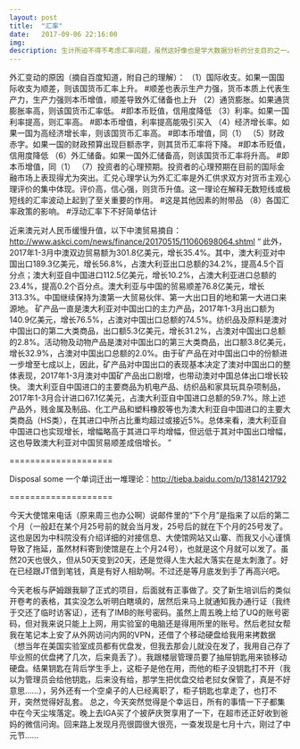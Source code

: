 ```yaml
---
layout: post
title:  "汇率"
date:   2017-09-06 22:16:00
img: 
description: 生计所迫不得不考虑汇率问题，虽然这好像也是学大数据分析的分支目的之一。//衰老机理。//生活费转机。//诸事皆定。//追思先祖。
---
```


外汇变动的原因（摘自百度知道，附自己的理解）：
（1）国际收支。如果一国国际收支为顺差，则该国货币汇率上升。
#顺差也表示生产力强，货币本质上代表生产力，生产力强则本币增值，顺差导致外汇储备也上升
（2）通货膨胀。如果通货膨胀率高，则该国货币汇率低。
#即本币贬值，信用度降低
（3）利率。如果一国利率提高，则汇率高。
#即本币增值，利率提高能吸引买入
（4）经济增长率。如果一国为高经济增长率，则该国货币汇率高。
#即本币增值，同（1）
（5）财政赤字。如果一国的财政预算出现巨额赤字，则其货币汇率将下降。
#即本币贬值，信用度降低
（6）外汇储备。如果一国外汇储备高，则该国货币汇率将升高。
#即本币增值，同（1）
（7）投资者的心理预期。投资者的心理预期在目前的国际金融市场上表现得尤为突出。汇兑心理学认为外汇汇率是外汇供求双方对货币主观心理评价的集中体现。评价高，信心强，则货币升值。这一理论在解释无数短线或极短线的汇率波动上起到了至关重要的作用。
#这是其他因素的附带品
（8）各国汇率政策的影响。
#浮动汇率下不好简单估计

近来澳元对人民币缓慢升值，以下中澳贸易摘自：http://www.askci.com/news/finance/20170515/11060698064.shtml
“
此外，2017年1-3月中澳双边贸易额为301.8亿美元，增长35.4%。其中，澳大利亚对中国出口189.3亿美元，增长56.8%，占澳大利亚出口总额的34.2%，提高4.5个百分点；澳大利亚自中国进口112.5亿美元，增长10.2%，占澳大利亚进口总额的23.4%，提高0.2个百分点。澳大利亚与中国的贸易顺差76.8亿美元，增长313.3%。中国继续保持为澳第一大贸易伙伴、第一大出口目的地和第一大进口来源地。
矿产品一直是澳大利亚对中国出口的主力产品，2017年1-3月出口额为140.9亿美元，增长76.5%，占澳对中国出口总额的74.5%。纺织品及原料是澳对中国出口的第二大类商品，出口额5.3亿美元，增长31.2%，占澳对中国出口总额的2.8%。活动物及动物产品是澳对中国出口的第三大类商品，出口额3.8亿美元，增长32.9%，占澳对中国出口总额的2.0%。由于矿产品在对中国出口中的份额进一步增至七成以上，因此，矿产品对中国出口的表现基本决定了澳对中国出口的整体表现，2017年1-3月澳对中国矿产品出口剧增，也带动澳对中国总体出口增长较快。
澳大利亚自中国进口的主要商品为机电产品、纺织品和家具玩具杂项制品，2017年1-3月合计进口67.1亿美元，占澳大利亚自中国进口总额的59.7%。除上述产品外，贱金属及制品、化工产品和塑料橡胶等也为澳大利亚自中国进口的主要大类商品（HS类），在其进口中所占比重均超过或接近5%。总体来看，澳大利亚自中国进口也实现增长，增幅略高于其进口平均增幅，但远低于其对中国出口增幅，这也导致澳大利亚对中国贸易顺差成倍增长。
”

====================

Disposal some
一个单词迁出一堆理论：http://tieba.baidu.com/p/1381421792

====================

今天大使馆来电话（原来周三也办公啊）说邮件里的“下个月”是指来了以后的第二个月（一般赶在某个月25号前的就会当月发，25号后的就在下个月的25号发了。这也是因为中科院没有介绍详细的对接信息、大使馆网站又山寨、而我又小心谨慎导致了拖延，虽然材料寄到使馆是在上个月24号），也就是这个月就可以发了。虽然20天也很久，但从50天变到20天，还是觉得人生大起大落实在是太刺激了。好在已经跟JT借到笔钱，真是有好人相助啊。不过还是等月底发到手了再高兴吧。

今天老板与萨姆跟我聊了正式的项目，后面就有正事做了。交了新生培训后的类似开卷考的表格，其实没怎么听明白瞎填的，居然后来马上就通知我办通行证（我终于交还了临时访客证），还有了IMB的账号密码。虽然上周五晚上给了UQ的账号密码，但对我来说只能上上网，用实验室的电脑还是得用所里的账号。然后老挝女帮我在笔记本上安了从外网访问内网的VPN，还借了个移动硬盘给我用来拷数据（想当年在美国实验室成员都有优盘发，但我去那会儿就没在发了，我用自己存了毕业照的优盘拷了几次，后来竟丢了）。我跟楼层管理员要了抽屉钥匙用来锁移动硬盘。结果钥匙在背后学生手上，这柜子是他在用，而他的柜子没钥匙打不开（我以为管理员会给他钥匙，后来没有给，那学生把优盘交给老挝女保管了，真是不好意思……），另外还有一个空桌子的人已经离职了，柜子钥匙也拿走了，也打不开，突然觉得好乱套。
总之，今天突然觉得是个幸运日，所有的事情一下子都集中在今天尘埃落定。晚上去IGA买了个披萨庆贺享用了一下，在超市还正好收到爸妈的微信问询。回来路上发现月亮很圆很大很亮，一查发现是七月十六，刚过了中元节……